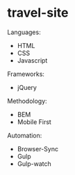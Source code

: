 # travel-site

Languages:
- HTML
- CSS
- Javascript

Frameworks:
- jQuery

Methodology:
- BEM
- Mobile First

Automation:
- Browser-Sync
- Gulp
 - Gulp-watch
